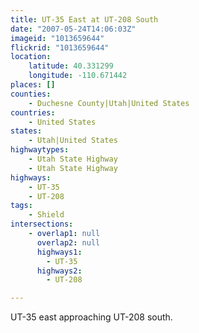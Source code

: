 ```yaml
---
title: UT-35 East at UT-208 South
date: "2007-05-24T14:06:03Z"
imageid: "1013659644"
flickrid: "1013659644"
location:
    latitude: 40.331299
    longitude: -110.671442
places: []
counties:
    - Duchesne County|Utah|United States
countries:
    - United States
states:
    - Utah|United States
highwaytypes:
    - Utah State Highway
    - Utah State Highway
highways:
    - UT-35
    - UT-208
tags:
    - Shield
intersections:
    - overlap1: null
      overlap2: null
      highways1:
        - UT-35
      highways2:
        - UT-208

---
```

UT-35 east approaching UT-208 south.